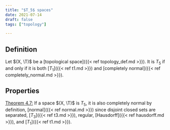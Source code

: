 ```yaml
---
title: "$T_5$ spaces"
date: 2021-07-14
draft: false
tags: ["topology"]

---
```


## Definition
Let $(X, \T)$ be a [topological space]({{< ref topology_def.md >}}). It is $T_5$ if and only if it is both [$T_1$]({{< ref t1.md >}}) and [completely normal]({{< ref completely_normal.md >}}).

## Properties
[Theorem 4.7:](\work.pdf#page=31) If a space $(X, \T)$ is $T_5$, it is also completely normal by definition, [normal]({{< ref normal.md >}}) since disjoint closed sets are separated,  [$T_3$]({{< ref t3.md >}}), regular, [Hausdorff]({{< ref hausdorff.md >}}), and [$T_1$]({{< ref t1.md >}}).